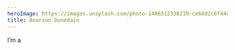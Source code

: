 ```yaml
---
heroImage: https://images.unsplash.com/photo-1486312338219-ce68d2c6f44d?q=80&w=1744&auto=format&fit=crop&ixlib=rb-4.0.3&ixid=M3wxMjA3fDB8MHxwaG90by1wYWdlfHx8fGVufDB8fHx8fA%3D%3D
title: Anarion Dunedain
---
```


<div class="">
    I’m a
    <span id="typewriter" class="font-medium"></span>
</div>

<script src="https://unpkg.com/typewriter-effect@latest/dist/core.js"></script>
<script>
    var app = document.getElementById('typewriter');

    var typewriter = new Typewriter(app, {
        strings: ['Self-hoster', 'Home-labber', 'Tinkerer', 'Developer'],
        loop: true,
        delay: 90,
        autoStart: true,
    });
</script>
